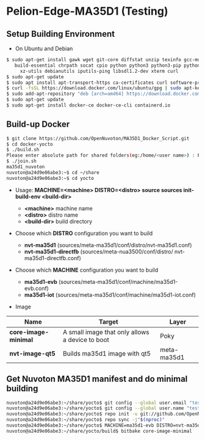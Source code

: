# Pelion-Edge-MA35D1 (Testing)

## Setup Building Environment

- On Ubuntu and Debian
```bash
$ sudo apt-get install gawk wget git-core diffstat unzip texinfo gcc-multilib \
   build-essential chrpath socat cpio python python3 python3-pip python3-pexpect \
     xz-utils debianutils iputils-ping libsdl1.2-dev xterm curl
$ sudo apt-get update
$ sudo apt install apt-transport-https ca-certificates curl software-properties-common
$ curl -fsSL https://download.docker.com/linux/ubuntu/gpg | sudo apt-key add
$ sudo add-apt-repository "deb [arch=amd64] https://download.docker.com/linux/ubuntu focal stable"
$ sudo apt-get update
$ sudo apt-get install docker-ce docker-ce-cli containerd.io
```

## Build-up Docker
```bash
$ git clone https://github.com/OpenNuvoton/MA35D1_Docker_Script.git
$ cd docker-yocto
$ ./build.sh
Please enter absolute path for shared folders(eg:/home/<user name>) : EX: /home/nuvoton
$ ./join.sh
ma35d1_nuvoton
nuvoton@a24d9e06abe3:~$ cd ~/share
nuvoton@a24d9e06abe3:~$ cd yocto
```
- Usage: **MACHINE=\<machine\> DISTRO=\<distro\> source sources init-build-env \<build-dir\>**
    - **\<machine\>**    machine name
    - **\<distro\>**     distro name
    - **\<build-dir\>**  build directory

- Choose which **DISTRO** configuration you want to build
    - **nvt-ma35d1** (sources/meta-ma35d1/conf/distro/nvt-ma35d1.conf)
    - **nvt-ma35d1-directfb** (sources/meta-nua3500/conf/distro/
nvt-ma35d1-directfb.conf)

- Choose which **MACHINE** configuration you want to build
    - **ma35d1-evb** (sources/meta-ma35d1/conf/machine/ma35d1-evb.conf)
    - **ma35d1-iot** (sources/meta-ma35d1/conf/machine/ma35d1-iot.conf)

- Image

|  Name   | Target | Layer |
|  ----  | ----  | ---- |
| **core-image-minimal**  | A small image that only allows a device to boot | Poky |
| **nvt-image-qt5** | Builds ma35d1 image with qt5 | meta-ma35d1 |

## Get Nuvoton MA35D1 manifest and do minimal building
```bash
nuvoton@a24d9e06abe3:~/share/yocto$ git config --global user.email "test@test.test.test"
nuvoton@a24d9e06abe3:~/share/yocto$ git config --global user.name "test"
nuvoton@a24d9e06abe3:~/share/yocto$ repo init -u git://github.com/OpenNuvoton/MA35D1_Yocto-v3.1.3.git -m meta-ma35d1/base/ma35d1.xml
nuvoton@a24d9e06abe3:~/share/yocto$ repo sync -j"$(nproc)"
nuvoton@a24d9e06abe3:~/share/yocto$ MACHINE=ma35d1-evb DISTRO=nvt-ma35d1 source sources/init-build-env build
nuvoton@a24d9e06abe3:~/share/yocto/build$ bitbake core-image-minimal
```
